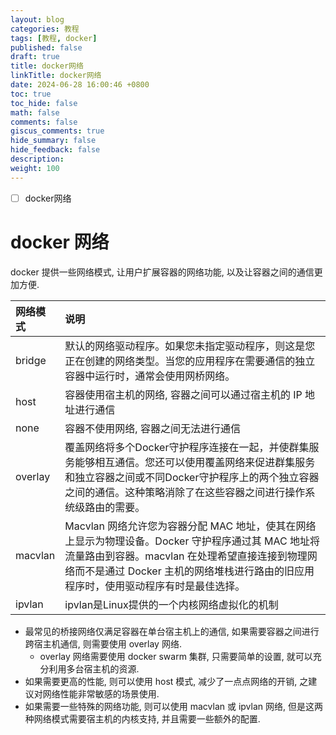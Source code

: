 ```yaml
---
layout: blog
categories: 教程
tags: [教程, docker]
published: false
draft: true
title: docker网络
linkTitle: docker网络
date: 2024-06-28 16:00:46 +0800
toc: true
toc_hide: false
math: false
comments: false
giscus_comments: true
hide_summary: false
hide_feedback: false
description: 
weight: 100
---
```


- [ ] docker网络

# docker 网络

docker 提供一些网络模式, 让用户扩展容器的网络功能, 以及让容器之间的通信更加方便.

| 网络模式 | 说明                                                                                                                                                                                                                                        |
| :------- | :------------------------------------------------------------------------------------------------------------------------------------------------------------------------------------------------------------------------------------------ |
| bridge   | 默认的网络驱动程序。如果您未指定驱动程序，则这是您正在创建的网络类型。当您的应用程序在需要通信的独立容器中运行时，通常会使用网桥网络。                                                                                                                                                                              |
| host     | 容器使用宿主机的网络, 容器之间可以通过宿主机的 IP 地址进行通信                                                                                                                                                                              |
| none     | 容器不使用网络, 容器之间无法进行通信                                                                                                                                                                                                        |
| overlay  | 覆盖网络将多个Docker守护程序连接在一起，并使群集服务能够相互通信。您还可以使用覆盖网络来促进群集服务和独立容器之间或不同Docker守护程序上的两个独立容器之间的通信。这种策略消除了在这些容器之间进行操作系统级路由的需要。                                                                                                                                                                        |
| macvlan  | Macvlan 网络允许您为容器分配 MAC 地址，使其在网络上显示为物理设备。Docker 守护程序通过其 MAC 地址将流量路由到容器。macvlan 在处理希望直接连接到物理网络而不是通过 Docker 主机的网络堆栈进行路由的旧应用程序时，使用驱动程序有时是最佳选择。 |
| ipvlan | ipvlan是Linux提供的一个内核网络虚拟化的机制

- 最常见的桥接网络仅满足容器在单台宿主机上的通信, 如果需要容器之间进行跨宿主机通信, 则需要使用 overlay 网络.
  - overlay 网络需要使用 docker swarm 集群, 只需要简单的设置, 就可以充分利用多台宿主机的资源.
- 如果需要更高的性能, 则可以使用 host 模式, 减少了一点点网络的开销, 之建议对网络性能非常敏感的场景使用.
- 如果需要一些特殊的网络功能, 则可以使用 macvlan 或 ipvlan 网络, 但是这两种网络模式需要宿主机的内核支持, 并且需要一些额外的配置.

